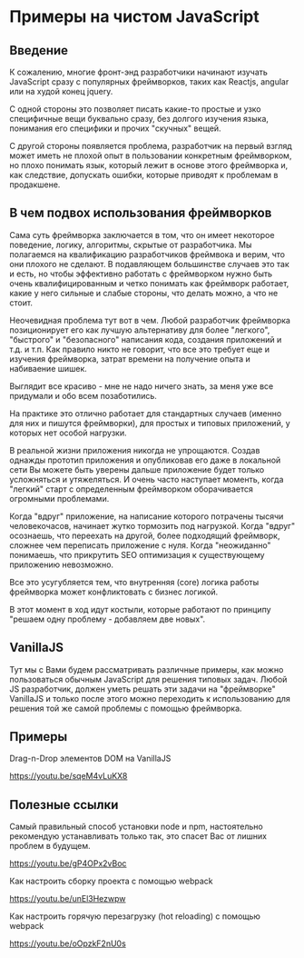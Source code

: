# Примеры на чистом JavaScript

## Введение

К сожалению, многие фронт-энд разработчики начинают изучать JavaScript сразу с популярных фреймворков, таких как Reactjs, angular или на худой конец jquery.

С одной стороны это позволяет писать какие-то простые и узко специфичные вещи буквально сразу, без долгого изучения языка, понимания его специфики и прочих "скучных" вещей.

С другой стороны появляется проблема, разработчик на первый взгляд может иметь не плохой опыт в пользовании конкретным фреймворком, но плохо понимать язык, который лежит в основе этого фреймворка и, как следствие, допускать ошибки, которые приводят к проблемам в продакшене.

## В чем подвох использования фреймворков

Сама суть фреймворка заключается в том, что он имеет некоторое поведение, логику, алгоритмы, скрытые от разработчика. Мы полагаемся на квалификацию разработчиков фреймвока и верим, что они плохого не сделают. В подавляющем большинстве случаев это так и есть, но чтобы эффективно работать с фреймворком нужно быть очень квалифицированным и четко понимать как фреймворк работает, какие у него сильные и слабые стороны, что делать можно, а что не стоит. 

Неочевидная проблема тут вот в чем. Любой разработчик фреймворка позиционирует его как лучшую альтернативу для более "легкого", "быстрого" и "безопасного" написания кода, создания приложений и т.д. и т.п. Как правило никто не говорит, что все это требует еще и изучения фреймворка, затрат времени на получение опыта и набиваение шишек.

Выглядит все красиво - мне не надо ничего знать, за меня уже все придумали и обо всем позаботились.

На практике это отлично работает для стандартных случаев (именно для них и пишутся фреймворки), для простых и типовых приложений, у которых нет особой нагрузки. 

В реальной жизни приложения никогда не упрощаются. Создав однажды прототип приложения и опубликовав его даже в локальной сети Вы можете быть уверены дальше приложение будет только усложняться и утяжеляться. И очень часто наступает моменть, когда "легкий" старт с определенным фреймворком оборачивается огромными проблемами. 

Когда "вдруг" приложение, на написание которого потрачены тысячи человекочасов, начинает жутко тормозить под нагрузкой. Когда "вдруг" осознаешь, что переехать на другой,  более подходящий фреймворк, сложнее чем переписать приложение с нуля. Когда "неожиданно" понимаешь, что прикрутить SEO оптимизация к существующему приложению невозможно.

Все это усугубляется тем, что внутренняя (core) логика работы фреймворка может конфликтовать с бизнес логикой. 

В этот момент в ход идут костыли, которые работают по принципу "решаем одну проблему - добавляем две новых".

## VanillaJS

Тут мы с Вами будем рассматривать различные примеры, как можно пользоваться обычным JavaScript для решения типовых задач. Любой JS разработчик, должен уметь решать эти задачи на "фреймворке" VanillaJS и только после этого можно переходить к использованию для решения той же самой проблемы с помощью фреймворка. 

## Примеры

Drag-n-Drop элементов DOM на VanillaJS

https://youtu.be/sqeM4vLuKX8


## Полезные ссылки

Самый правильный способ установки node и npm, настоятельно рекомендую устанавливать только так, это спасет Вас от лишних проблем в будущем.

https://youtu.be/gP4OPx2vBoc 

Как настроить сборку проекта с помощью webpack

https://youtu.be/unEl3Hezwpw

Как настроить горячую перезагрузку (hot reloading) с помощью webpack

https://youtu.be/oOpzkF2nU0s 

